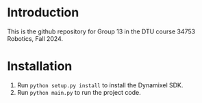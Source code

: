 # Introduction

This is the github repository for Group 13 in the DTU course 34753 Robotics, Fall 2024.

# Installation
1. Run `python setup.py install` to install the Dynamixel SDK.
2. Run `python main.py` to run the project code.